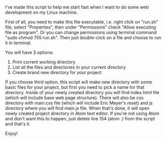 I've made this script to help me start fast when I want to do some web development on my Linux machine.

First of all, you need to make this file executable, i.e. right click on "run.sh" file, select "Properties", then under "Permissions" check "Allow executing file as program". Or you can change permissions using terminal command "sudo chmod 755 run.sh".
Then just double-click on a file and choose to run it in terminal.

You will have 3 options:

1. Print current working directory
2. List all the files and directories in your current directory
3. Create brand new directory for your project

If you choose third option, this script will make new directory with some basic files for your project, but first you need to pick a name for that directory. Inside of your newly created directory you will find index.html file (which will include base web page structure). There will also be css directory with main.css file (which will include Eric Meyer's reset) and js directory where you will find main.js file.
When that's done, it will open newly created project directory in Atom text editor. If you're not using Atom and don't want this to happen, just delete line 154 (atom .) from the script and that's it.

Enjoy!
